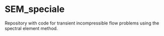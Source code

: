 # SEM_speciale
Repository with code for transient incompressible flow problems using the spectral element method. 
